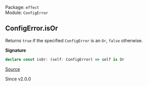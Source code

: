 Package: `effect`<br />
Module: `ConfigError`<br />

## ConfigError.isOr

Returns `true` if the specified `ConfigError` is an `Or`, `false` otherwise.

**Signature**

```ts
declare const isOr: (self: ConfigError) => self is Or
```

[Source](https://github.com/Effect-TS/effect/tree/main/packages/effect/src/ConfigError.ts#L206)

Since v2.0.0